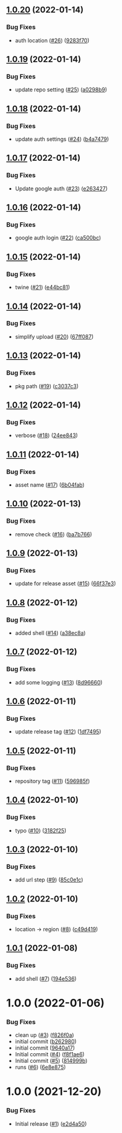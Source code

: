 ## [1.0.20](https://github.com/Unsupervisedcom/action-upload-python-gar/compare/v1.0.19...v1.0.20) (2022-01-14)


### Bug Fixes

* auth location ([#26](https://github.com/Unsupervisedcom/action-upload-python-gar/issues/26)) ([9283f70](https://github.com/Unsupervisedcom/action-upload-python-gar/commit/9283f705a3722244585d2c8b13f2578a110c2ba4))

## [1.0.19](https://github.com/Unsupervisedcom/action-upload-python-gar/compare/v1.0.18...v1.0.19) (2022-01-14)


### Bug Fixes

* update repo setting ([#25](https://github.com/Unsupervisedcom/action-upload-python-gar/issues/25)) ([a0298b9](https://github.com/Unsupervisedcom/action-upload-python-gar/commit/a0298b901237b7df5ed29c2866a63131060f3a66))

## [1.0.18](https://github.com/Unsupervisedcom/action-upload-python-gar/compare/v1.0.17...v1.0.18) (2022-01-14)


### Bug Fixes

* update auth settings ([#24](https://github.com/Unsupervisedcom/action-upload-python-gar/issues/24)) ([b4a7479](https://github.com/Unsupervisedcom/action-upload-python-gar/commit/b4a7479e2cc1449053ad27b7b58a0067d2f75749))

## [1.0.17](https://github.com/Unsupervisedcom/action-upload-python-gar/compare/v1.0.16...v1.0.17) (2022-01-14)


### Bug Fixes

* Update google auth ([#23](https://github.com/Unsupervisedcom/action-upload-python-gar/issues/23)) ([e263427](https://github.com/Unsupervisedcom/action-upload-python-gar/commit/e26342726e0b0ff60737879ffbb3700255e24843))

## [1.0.16](https://github.com/Unsupervisedcom/action-upload-python-gar/compare/v1.0.15...v1.0.16) (2022-01-14)


### Bug Fixes

* google auth login ([#22](https://github.com/Unsupervisedcom/action-upload-python-gar/issues/22)) ([ca500bc](https://github.com/Unsupervisedcom/action-upload-python-gar/commit/ca500bc6fae8360cc2f17022cbc00ee7cfc48094))

## [1.0.15](https://github.com/Unsupervisedcom/action-upload-python-gar/compare/v1.0.14...v1.0.15) (2022-01-14)


### Bug Fixes

* twine ([#21](https://github.com/Unsupervisedcom/action-upload-python-gar/issues/21)) ([e44bc81](https://github.com/Unsupervisedcom/action-upload-python-gar/commit/e44bc81bbc499c31aa62e0444ff7bc3b9c6c4553))

## [1.0.14](https://github.com/Unsupervisedcom/action-upload-python-gar/compare/v1.0.13...v1.0.14) (2022-01-14)


### Bug Fixes

* simplify upload ([#20](https://github.com/Unsupervisedcom/action-upload-python-gar/issues/20)) ([67ff087](https://github.com/Unsupervisedcom/action-upload-python-gar/commit/67ff087778d0e6c67e21630189423f425916db1e))

## [1.0.13](https://github.com/Unsupervisedcom/action-upload-python-gar/compare/v1.0.12...v1.0.13) (2022-01-14)


### Bug Fixes

* pkg path ([#19](https://github.com/Unsupervisedcom/action-upload-python-gar/issues/19)) ([c3037c3](https://github.com/Unsupervisedcom/action-upload-python-gar/commit/c3037c3be13922226b32f8224082e151bf2d59f6))

## [1.0.12](https://github.com/Unsupervisedcom/action-upload-python-gar/compare/v1.0.11...v1.0.12) (2022-01-14)


### Bug Fixes

* verbose ([#18](https://github.com/Unsupervisedcom/action-upload-python-gar/issues/18)) ([24ee843](https://github.com/Unsupervisedcom/action-upload-python-gar/commit/24ee843afcfff78890053412d73b87c99398d667))

## [1.0.11](https://github.com/Unsupervisedcom/action-upload-python-gar/compare/v1.0.10...v1.0.11) (2022-01-14)


### Bug Fixes

* asset name ([#17](https://github.com/Unsupervisedcom/action-upload-python-gar/issues/17)) ([6b04fab](https://github.com/Unsupervisedcom/action-upload-python-gar/commit/6b04fab2dcae1911fbcef60b3b02e4bebfcbd3e3))

## [1.0.10](https://github.com/Unsupervisedcom/action-upload-python-gar/compare/v1.0.9...v1.0.10) (2022-01-13)


### Bug Fixes

* remove check ([#16](https://github.com/Unsupervisedcom/action-upload-python-gar/issues/16)) ([ba7b766](https://github.com/Unsupervisedcom/action-upload-python-gar/commit/ba7b76687b1134dbfc4dbcbe765b3b632bf4c7b4))

## [1.0.9](https://github.com/Unsupervisedcom/action-upload-python-gar/compare/v1.0.8...v1.0.9) (2022-01-13)


### Bug Fixes

* update for release asset ([#15](https://github.com/Unsupervisedcom/action-upload-python-gar/issues/15)) ([66f37e3](https://github.com/Unsupervisedcom/action-upload-python-gar/commit/66f37e37fd12016bafbb01f9a070b0ec54d147b2))

## [1.0.8](https://github.com/Unsupervisedcom/action-upload-python-gar/compare/v1.0.7...v1.0.8) (2022-01-12)


### Bug Fixes

* added shell ([#14](https://github.com/Unsupervisedcom/action-upload-python-gar/issues/14)) ([a38ec8a](https://github.com/Unsupervisedcom/action-upload-python-gar/commit/a38ec8a9ae9983d2ef53dbad965a8f5f699f65c4))

## [1.0.7](https://github.com/Unsupervisedcom/action-upload-python-gar/compare/v1.0.6...v1.0.7) (2022-01-12)


### Bug Fixes

* add some logging ([#13](https://github.com/Unsupervisedcom/action-upload-python-gar/issues/13)) ([8d96660](https://github.com/Unsupervisedcom/action-upload-python-gar/commit/8d96660c890fa45ac0707675f02c0e59775aeeb3))

## [1.0.6](https://github.com/Unsupervisedcom/action-upload-python-gar/compare/v1.0.5...v1.0.6) (2022-01-11)


### Bug Fixes

* update release tag ([#12](https://github.com/Unsupervisedcom/action-upload-python-gar/issues/12)) ([1df7495](https://github.com/Unsupervisedcom/action-upload-python-gar/commit/1df7495cf187d9c6ba349086d00f27fc2de21ab0))

## [1.0.5](https://github.com/Unsupervisedcom/action-upload-python-gar/compare/v1.0.4...v1.0.5) (2022-01-11)


### Bug Fixes

* repository tag ([#11](https://github.com/Unsupervisedcom/action-upload-python-gar/issues/11)) ([596985f](https://github.com/Unsupervisedcom/action-upload-python-gar/commit/596985fcd34c1c31d66fa3bef3f8e6642abc8599))

## [1.0.4](https://github.com/Unsupervisedcom/action-upload-python-gar/compare/v1.0.3...v1.0.4) (2022-01-10)


### Bug Fixes

* typo ([#10](https://github.com/Unsupervisedcom/action-upload-python-gar/issues/10)) ([3182f25](https://github.com/Unsupervisedcom/action-upload-python-gar/commit/3182f2582563fb0c68b7bbf6049fad9eb99f6632))

## [1.0.3](https://github.com/Unsupervisedcom/action-upload-python-gar/compare/v1.0.2...v1.0.3) (2022-01-10)


### Bug Fixes

* add url step ([#9](https://github.com/Unsupervisedcom/action-upload-python-gar/issues/9)) ([85c0e1c](https://github.com/Unsupervisedcom/action-upload-python-gar/commit/85c0e1c29d3608904a7df722fa74f5d30793b201))

## [1.0.2](https://github.com/Unsupervisedcom/action-upload-python-gar/compare/v1.0.1...v1.0.2) (2022-01-10)


### Bug Fixes

* location -> region ([#8](https://github.com/Unsupervisedcom/action-upload-python-gar/issues/8)) ([c49d419](https://github.com/Unsupervisedcom/action-upload-python-gar/commit/c49d419e96ed6d3f2c1b4e27700e51a919ceea23))

## [1.0.1](https://github.com/Unsupervisedcom/action-upload-python-gar/compare/v1.0.0...v1.0.1) (2022-01-08)


### Bug Fixes

* add shell ([#7](https://github.com/Unsupervisedcom/action-upload-python-gar/issues/7)) ([194e536](https://github.com/Unsupervisedcom/action-upload-python-gar/commit/194e536ab7975e97c62179e2bd1971df8b8ed7a5))

# 1.0.0 (2022-01-06)


### Bug Fixes

* clean up ([#3](https://github.com/Unsupervisedcom/action-upload-python-gar/issues/3)) ([f826f0a](https://github.com/Unsupervisedcom/action-upload-python-gar/commit/f826f0aa003f51bc570cb0192d8ab42a841236b7))
* initial commit ([b262980](https://github.com/Unsupervisedcom/action-upload-python-gar/commit/b262980a5077c4e57e05433704007c730418c608))
* initial commit ([9640a17](https://github.com/Unsupervisedcom/action-upload-python-gar/commit/9640a170c2b951e92a3dc5fb2beafe4dc08f3436))
* Initial commit ([#4](https://github.com/Unsupervisedcom/action-upload-python-gar/issues/4)) ([f8f1ae6](https://github.com/Unsupervisedcom/action-upload-python-gar/commit/f8f1ae62c9d2b2f9e537313941915c78e9a3206a))
* Initial commit ([#5](https://github.com/Unsupervisedcom/action-upload-python-gar/issues/5)) ([814999b](https://github.com/Unsupervisedcom/action-upload-python-gar/commit/814999bc6f64bb920d029c1b2741d3eae6885aad))
* runs ([#6](https://github.com/Unsupervisedcom/action-upload-python-gar/issues/6)) ([6e8e875](https://github.com/Unsupervisedcom/action-upload-python-gar/commit/6e8e8753068561e04b08b98c8ffc073deee11037))

# 1.0.0 (2021-12-20)


### Bug Fixes

* Initial release ([#1](https://github.com/Unsupervisedcom/action-composite-action-template/issues/1)) ([e2d4a50](https://github.com/Unsupervisedcom/action-composite-action-template/commit/e2d4a509733fbf64fa3a10c3d60a589ffc0f932a))
